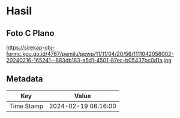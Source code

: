 # Hasil

## Foto C Plano

https://sirekap-obj-formc.kpu.go.id/4767/pemilu/ppwp/11/11/04/20/56/1111042056002-20240216-165241--883db183-a5d1-4501-87ec-b05437bc0d1a.jpg


## Metadata

| Key        | Value               |
| ---------- | ------------------- |
| Time Stamp | 2024-02-19 06:16:00 |



